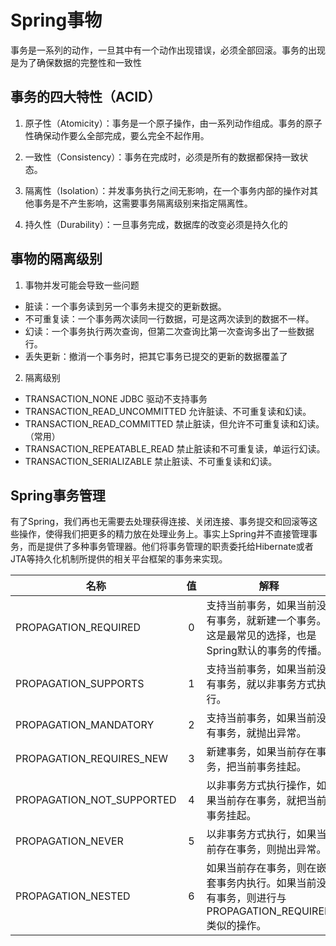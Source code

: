 # Spring事物

事务是一系列的动作，一旦其中有一个动作出现错误，必须全部回滚。事务的出现是为了确保数据的完整性和一致性

## 事务的四大特性（ACID）

1. 原子性（Atomicity）：事务是一个原子操作，由一系列动作组成。事务的原子性确保动作要么全部完成，要么完全不起作用。

2. 一致性（Consistency）：事务在完成时，必须是所有的数据都保持一致状态。

3. 隔离性（Isolation）：并发事务执行之间无影响，在一个事务内部的操作对其他事务是不产生影响，这需要事务隔离级别来指定隔离性。

4. 持久性（Durability）：一旦事务完成，数据库的改变必须是持久化的

## 事物的隔离级别

1. 事物并发可能会导致一些问题

- 脏读：一个事务读到另一个事务未提交的更新数据。 
- 不可重复读：一个事务两次读同一行数据，可是这两次读到的数据不一样。 
- 幻读：一个事务执行两次查询，但第二次查询比第一次查询多出了一些数据行。 
- 丢失更新：撤消一个事务时，把其它事务已提交的更新的数据覆盖了

2. 隔离级别
- TRANSACTION_NONE JDBC 驱动不支持事务 
- TRANSACTION_READ_UNCOMMITTED 允许脏读、不可重复读和幻读。 
- TRANSACTION_READ_COMMITTED 禁止脏读，但允许不可重复读和幻读。 （常用）
- TRANSACTION_REPEATABLE_READ 禁止脏读和不可重复读，单运行幻读。 
- TRANSACTION_SERIALIZABLE 禁止脏读、不可重复读和幻读。

## Spring事务管理
有了Spring，我们再也无需要去处理获得连接、关闭连接、事务提交和回滚等这些操作，使得我们把更多的精力放在处理业务上。事实上Spring并不直接管理事务，而是提供了多种事务管理器。他们将事务管理的职责委托给Hibernate或者JTA等持久化机制所提供的相关平台框架的事务来实现。

|名称| 值 |解释|
|-| :-: |-|
|PROPAGATION_REQUIRED | 0 |支持当前事务，如果当前没有事务，就新建一个事务。这是最常见的选择，也是Spring默认的事务的传播。|
|PROPAGATION_SUPPORTS | 1 | 支持当前事务，如果当前没有事务，就以非事务方式执行。 |
|PROPAGATION_MANDATORY | 2 |支持当前事务，如果当前没有事务，就抛出异常。 |
|PROPAGATION_REQUIRES_NEW | 3 |新建事务，如果当前存在事务，把当前事务挂起。 |
|PROPAGATION_NOT_SUPPORTED | 4 |以非事务方式执行操作，如果当前存在事务，就把当前事务挂起。|
|PROPAGATION_NEVER | 5 |以非事务方式执行，如果当前存在事务，则抛出异常。 |
|PROPAGATION_NESTED| 6 |如果当前存在事务，则在嵌套事务内执行。如果当前没有事务，则进行与PROPAGATION_REQUIRED类似的操作。|
